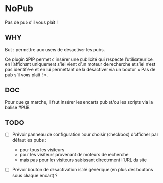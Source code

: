 # NoPub
Pas de pub s'il vous plaît !

## WHY
But : permettre aux users de désactiver les pubs.

Ce plugin SPIP permet d'insérer une publicité qui respecte l’utilisateurice, en l’affichant uniquement s’iel vient d’un moteur de recherche et s’iel n’est pas identifié·e et en lui permettant de la désactiver via un bouton « Pas de pub s’il vous plaît ! ».

## DOC
Pour que ça marche, il faut insérer les encarts pub et/ou les scripts via la balise #PUB

## TODO
* [ ] Prévoir panneau de configuration pour choisir (checkbox) d'afficher par défaut les pubs :
	* pour tous les visiteurs
	* pour les visiteurs provenant de moteurs de recherche
	* mais pas pour les visiteurs saisissant directement l’URL du site

* [ ] Prévoir bouton de désactivation isolé générique (en plus des boutons sous chaque encart) ?